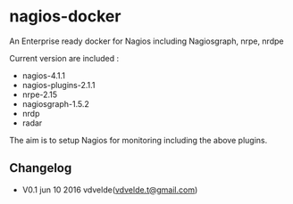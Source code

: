 # nagios-docker
An Enterprise ready docker for Nagios including Nagiosgraph, nrpe, nrdpe

Current version are included :
- nagios-4.1.1
- nagios-plugins-2.1.1
- nrpe-2.15
- nagiosgraph-1.5.2
- nrdp
- radar

The aim is to setup Nagios for monitoring including the above plugins.

## Changelog 
- V0.1 jun 10 2016 vdvelde(vdvelde.t@gmail.com)
